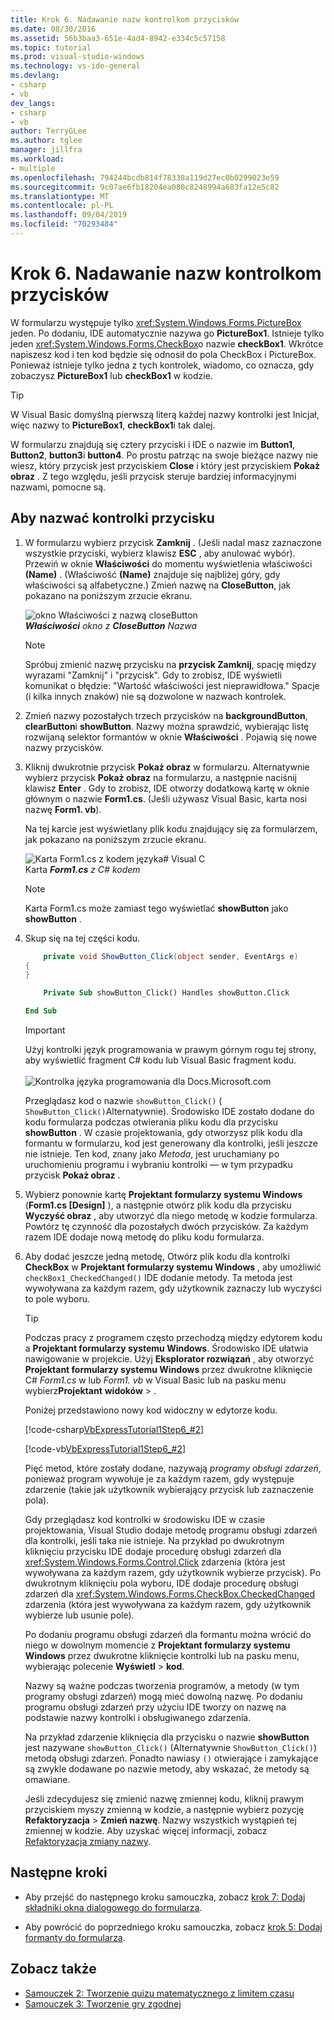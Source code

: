 ```yaml
---
title: Krok 6. Nadawanie nazw kontrolkom przycisków
ms.date: 08/30/2016
ms.assetid: 56b3baa3-651e-4ad4-8942-e334c5c57158
ms.topic: tutorial
ms.prod: visual-studio-windows
ms.technology: vs-ide-general
ms.devlang:
- csharp
- vb
dev_langs:
- csharp
- vb
author: TerryGLee
ms.author: tglee
manager: jillfra
ms.workload:
- multiple
ms.openlocfilehash: 794244bcdb814f78338a119d27ec0b0299023e59
ms.sourcegitcommit: 9c07ae6fb18204ea080c8248994a683fa12e5c82
ms.translationtype: MT
ms.contentlocale: pl-PL
ms.lasthandoff: 09/04/2019
ms.locfileid: "70293484"
---
```

# <a name="step-6-name-your-button-controls"></a>Krok 6. Nadawanie nazw kontrolkom przycisków

W formularzu występuje tylko <xref:System.Windows.Forms.PictureBox> jeden. Po dodaniu, IDE automatycznie nazywa go **PictureBox1**. Istnieje tylko jeden <xref:System.Windows.Forms.CheckBox>o nazwie **checkBox1**. Wkrótce napiszesz kod i ten kod będzie się odnosił do pola CheckBox i PictureBox. Ponieważ istnieje tylko jedna z tych kontrolek, wiadomo, co oznacza, gdy zobaczysz **PictureBox1** lub **checkBox1** w kodzie.

> [!TIP]
> W Visual Basic domyślną pierwszą literą każdej nazwy kontrolki jest Inicjał, więc nazwy to **PictureBox1**, **checkBox1**i tak dalej.

W formularzu znajdują się cztery przyciski i IDE o nazwie im **Button1**, **Button2**, **button3**i **button4**. Po prostu patrząc na swoje bieżące nazwy nie wiesz, który przycisk jest przyciskiem **Close** i który jest przyciskiem **Pokaż obraz** . Z tego względu, jeśli przycisk steruje bardziej informacyjnymi nazwami, pomocne są.

## <a name="to-name-your-button-controls"></a>Aby nazwać kontrolki przycisku

1. W formularzu wybierz przycisk **Zamknij** . (Jeśli nadal masz zaznaczone wszystkie przyciski, wybierz klawisz **ESC** , aby anulować wybór). Przewiń w oknie **Właściwości** do momentu wyświetlenia właściwości **(Name)** . (Właściwość **(Name)** znajduje się najbliżej góry, gdy właściwości są alfabetyczne.) Zmień nazwę na **CloseButton**, jak pokazano na poniższym zrzucie ekranu.

    ![okno Właściwości z nazwą closeButton](../ide/media/express_setnameproperty.png)<br>***Właściwości*** *okno z* ***CloseButton*** *Nazwa*

    > [!NOTE]
    > Spróbuj zmienić nazwę przycisku na **przycisk Zamknij**, spację między wyrazami "Zamknij" i "przycisk". Gdy to zrobisz, IDE wyświetli komunikat o błędzie: "Wartość właściwości jest nieprawidłowa." Spacje (i kilka innych znaków) nie są dozwolone w nazwach kontrolek.

1. Zmień nazwy pozostałych trzech przycisków na **backgroundButton**, **clearButton**i **showButton**.
Nazwy można sprawdzić, wybierając listę rozwijaną selektor formantów w oknie **Właściwości** . Pojawią się nowe nazwy przycisków.

1. Kliknij dwukrotnie przycisk **Pokaż obraz** w formularzu. Alternatywnie wybierz przycisk **Pokaż obraz** na formularzu, a następnie naciśnij klawisz **Enter** . Gdy to zrobisz, IDE otworzy dodatkową kartę w oknie głównym o nazwie **Form1.cs**. (Jeśli używasz Visual Basic, karta nosi nazwę **Form1. vb**).

   Na tej karcie jest wyświetlany plik kodu znajdujący się za formularzem, jak pokazano na poniższym zrzucie ekranu.

    ![Karta Form1.cs z kodem języka&#35; Visual C](../ide/media/express_showbuttoncode.png)<br>
Karta ***Form1.cs*** *z C# kodem*

    > [!NOTE]
    > Karta Form1.cs może zamiast tego wyświetlać **showButton** jako **showButton** .

1. Skup się na tej części kodu.

    ```csharp
        private void ShowButton_Click(object sender, EventArgs e)
    {
    }
    ```

    ```vb
        Private Sub showButton_Click() Handles showButton.Click
    
    End Sub
    ```

   > [!IMPORTANT]
   > Użyj kontrolki język programowania w prawym górnym rogu tej strony, aby wyświetlić fragment C# kodu lub Visual Basic fragment kodu.<br><br>![Kontrolka języka programowania dla Docs.Microsoft.com](../ide/media/docs-programming-language-control.png)

   Przeglądasz kod o nazwie `showButton_Click()` ( `ShowButton_Click()`Alternatywnie). Środowisko IDE zostało dodane do kodu formularza podczas otwierania pliku kodu dla przycisku **showButton** . W czasie projektowania, gdy otworzysz plik kodu dla formantu w formularzu, kod jest generowany dla kontrolki, jeśli jeszcze nie istnieje. Ten kod, znany jako *Metoda*, jest uruchamiany po uruchomieniu programu i wybraniu kontrolki — w tym przypadku przycisk **Pokaż obraz** .

1. Wybierz ponownie kartę **Projektant formularzy systemu Windows** (**Form1.cs [Design]** ), a następnie otwórz plik kodu dla przycisku **Wyczyść obraz** , aby utworzyć dla niego metodę w kodzie formularza. Powtórz tę czynność dla pozostałych dwóch przycisków. Za każdym razem IDE dodaje nową metodę do pliku kodu formularza.

1. Aby dodać jeszcze jedną metodę, Otwórz plik kodu dla kontrolki **CheckBox** w **Projektant formularzy systemu Windows** , aby umożliwić `checkBox1_CheckedChanged()` IDE dodanie metody. Ta metoda jest wywoływana za każdym razem, gdy użytkownik zaznaczy lub wyczyści to pole wyboru.

   > [!TIP]
   > Podczas pracy z programem często przechodzą między edytorem kodu a **Projektant formularzy systemu Windows**. Środowisko IDE ułatwia nawigowanie w projekcie. Użyj **Eksplorator rozwiązań** , aby otworzyć **Projektant formularzy systemu Windows** przez dwukrotne kliknięcie C# *Form1.cs* w lub *Form1. vb* w Visual Basic lub na pasku menu wybierz**Projektant** **widoków** > .

    Poniżej przedstawiono nowy kod widoczny w edytorze kodu.

    [!code-csharp[VbExpressTutorial1Step6_#2](../ide/codesnippet/CSharp/step-6-name-your-button-controls_2.cs)]
    
    [!code-vb[VbExpressTutorial1Step6_#2](../ide/codesnippet/VisualBasic/step-6-name-your-button-controls_2.vb)]

    Pięć metod, które zostały dodane, nazywają *programy obsługi zdarzeń*, ponieważ program wywołuje je za każdym razem, gdy występuje zdarzenie (takie jak użytkownik wybierający przycisk lub zaznaczenie pola).

    Gdy przeglądasz kod kontrolki w środowisku IDE w czasie projektowania, Visual Studio dodaje metodę programu obsługi zdarzeń dla kontrolki, jeśli taka nie istnieje. Na przykład po dwukrotnym kliknięciu przycisku IDE dodaje procedurę obsługi zdarzeń dla <xref:System.Windows.Forms.Control.Click> zdarzenia (która jest wywoływana za każdym razem, gdy użytkownik wybierze przycisk). Po dwukrotnym kliknięciu pola wyboru, IDE dodaje procedurę obsługi zdarzeń dla <xref:System.Windows.Forms.CheckBox.CheckedChanged> zdarzenia (która jest wywoływana za każdym razem, gdy użytkownik wybierze lub usunie pole).

    Po dodaniu programu obsługi zdarzeń dla formantu można wrócić do niego w dowolnym momencie z **Projektant formularzy systemu Windows** przez dwukrotne kliknięcie kontrolki lub na pasku menu, wybierając polecenie **Wyświetl** > **kod**.

    Nazwy są ważne podczas tworzenia programów, a metody (w tym programy obsługi zdarzeń) mogą mieć dowolną nazwę. Po dodaniu programu obsługi zdarzeń przy użyciu IDE tworzy on nazwę na podstawie nazwy kontrolki i obsługiwanego zdarzenia.

    Na przykład zdarzenie kliknięcia dla przycisku o nazwie **showButton** jest nazywane `showButton_Click()` (Alternatywnie `ShowButton_Click()`) metodą obsługi zdarzeń. Ponadto nawiasy `()` otwierające i zamykające są zwykle dodawane po nazwie metody, aby wskazać, że metody są omawiane.

    Jeśli zdecydujesz się zmienić nazwę zmiennej kodu, kliknij prawym przyciskiem myszy zmienną w kodzie, a następnie wybierz pozycję **Refaktoryzacja** > **Zmień nazwę**. Nazwy wszystkich wystąpień tej zmiennej w kodzie. Aby uzyskać więcej informacji, zobacz [Refaktoryzacja zmiany nazwy](../ide/reference/rename.md).

## <a name="next-steps"></a>Następne kroki

* Aby przejść do następnego kroku samouczka, zobacz [krok 7: Dodaj składniki okna dialogowego do formularza](../ide/step-7-add-dialog-components-to-your-form.md).

* Aby powrócić do poprzedniego kroku samouczka, zobacz [krok 5: Dodaj formanty do formularza](../ide/step-5-add-controls-to-your-form.md).

## <a name="see-also"></a>Zobacz także

* [Samouczek 2: Tworzenie quizu matematycznego z limitem czasu](tutorial-2-create-a-timed-math-quiz.md)
* [Samouczek 3: Tworzenie gry zgodnej](tutorial-3-create-a-matching-game.md)
